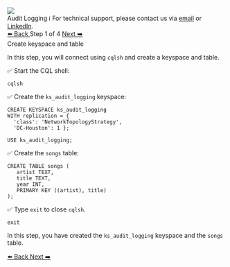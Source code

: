 <!-- TOP -->
<div class="top">
  <img src="https://datastax-academy.github.io/katapod-shared-assets/images/ds-academy-logo.svg" />
  <div class="scenario-title-section">
    <span class="scenario-title">Audit Logging</span>
    <span class="scenario-subtitle">ℹ️ For technical support, please contact us via <a href="mailto:aleksandr.volochnev@datastax.com">email</a> or <a href="https://dtsx.io/aleks">LinkedIn</a>.</span> 
  </div>
</div>

<!-- NAVIGATION -->
<div id="navigation-top" class="navigation-top">
 <a href='command:katapod.loadPage?[{"step":"intro"}]'
   class="btn btn-dark navigation-top-left">⬅️ Back
 </a>
<span class="step-count"> Step 1 of 4</span>
 <a href='command:katapod.loadPage?[{"step":"step2"}]' 
    class="btn btn-dark navigation-top-right">Next ➡️
  </a>
</div>

<!-- CONTENT -->

<div class="step-title">Create keyspace and table</div>

In this step, you will connect using `cqlsh` and create a keyspace and table.

✅ Start the CQL shell:
```
cqlsh
```

✅ Create the `ks_audit_logging` keyspace:
```
CREATE KEYSPACE ks_audit_logging
WITH replication = {
  'class': 'NetworkTopologyStrategy', 
  'DC-Houston': 1 };

USE ks_audit_logging;
```

✅ Create the `songs` table:
```
CREATE TABLE songs (
   artist TEXT,
   title TEXT,
   year INT,
   PRIMARY KEY ((artist), title)
);
```

✅ Type `exit` to close `cqlsh`.
```
exit
```

In this step, you have created the `ks_audit_logging` keyspace and the `songs` table.

<!-- NAVIGATION -->
<div id="navigation-bottom" class="navigation-bottom">
 <a href='command:katapod.loadPage?[{"step":"intro"}]'
   class="btn btn-dark navigation-bottom-left">⬅️ Back
 </a>
 <a href='command:katapod.loadPage?[{"step":"step2"}]'
    class="btn btn-dark navigation-bottom-right">Next ➡️
  </a>
</div>
